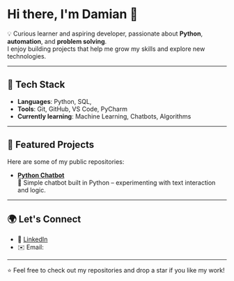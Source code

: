 # Hi there, I'm Damian 👋

💡 Curious learner and aspiring developer, passionate about **Python**, **automation**, and **problem solving**.  
I enjoy building projects that help me grow my skills and explore new technologies.  

---

## 🔧 Tech Stack
- **Languages**: Python, SQL, 
- **Tools**: Git, GitHub, VS Code, PyCharm
- **Currently learning**: Machine Learning, Chatbots, Algorithms

---

## 🚀 Featured Projects
Here are some of my public repositories:

- [**Python Chatbot**](https://github.com/DamianMarchewka/python-botchat)  
  🤖 Simple chatbot built in Python – experimenting with text interaction and logic.

---

## 🌍 Let's Connect
- 💼 [LinkedIn](https://www.linkedin.com/in/damian-marchewka)  
- ✉️ Email:

---

⭐️ Feel free to check out my repositories and drop a star if you like my work!


<!---
DamianMarchewka/DamianMarchewka is a ✨ special ✨ repository because its `README.md` (this file) appears on your GitHub profile.
You can click the Preview link to take a look at your changes.
--->
